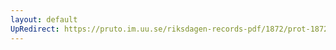 ```yaml
---
layout: default
UpRedirect: https://pruto.im.uu.se/riksdagen-records-pdf/1872/prot-1872--ak--510/prot-1872--ak--510_076.pdf
---
```

